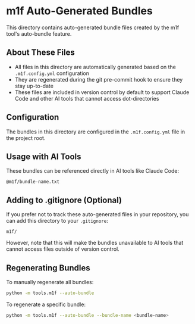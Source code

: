 # m1f Auto-Generated Bundles

This directory contains auto-generated bundle files created by the m1f tool's auto-bundle feature.

## About These Files

- All files in this directory are automatically generated based on the `.m1f.config.yml` configuration
- They are regenerated during the git pre-commit hook to ensure they stay up-to-date
- These files are included in version control by default to support Claude Code and other AI tools that cannot access dot-directories

## Configuration

The bundles in this directory are configured in the `.m1f.config.yml` file in the project root.

## Usage with AI Tools

These bundles can be referenced directly in AI tools like Claude Code:
```
@m1f/bundle-name.txt
```

## Adding to .gitignore (Optional)

If you prefer not to track these auto-generated files in your repository, you can add this directory to your `.gitignore`:
```
m1f/
```

However, note that this will make the bundles unavailable to AI tools that cannot access files outside of version control.

## Regenerating Bundles

To manually regenerate all bundles:
```bash
python -m tools.m1f --auto-bundle
```

To regenerate a specific bundle:
```bash
python -m tools.m1f --auto-bundle --bundle-name <bundle-name>
```